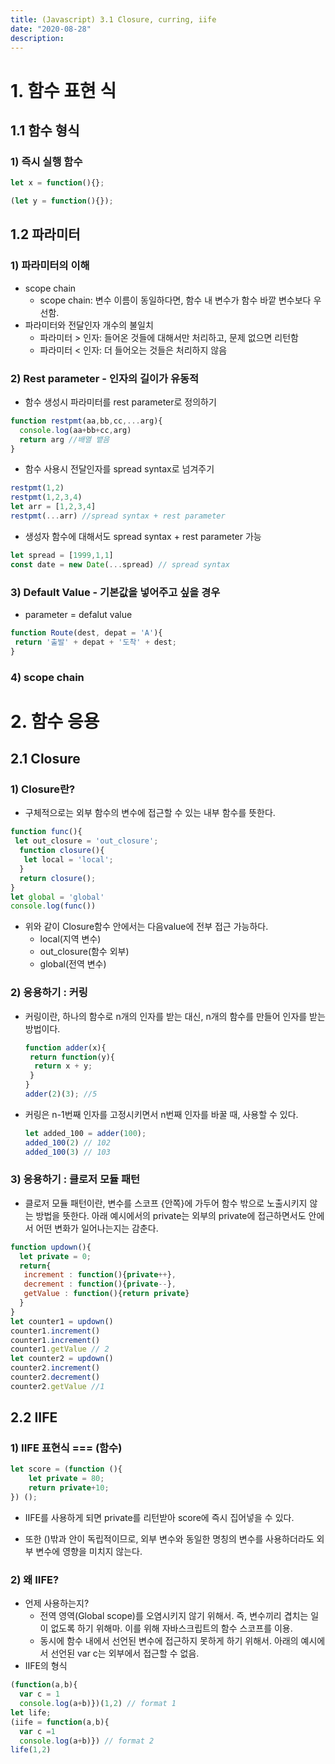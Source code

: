 ```yaml
---
title: (Javascript) 3.1 Closure, curring, iife
date: "2020-08-28"
description: 
---
```

# 1. 함수 표현 식

## 1.1 함수 형식
### 1) 즉시 실행 함수

```js
let x = function(){};

(let y = function(){});
```


## 1.2 파라미터

### 1) 파라미터의 이해
- scope chain
    - scope chain: 변수 이름이 동일하다면, 함수 내 변수가 함수 바깥 변수보다 우선함.
- 파라미터와 전달인자 개수의 불일치 
	- 파라미터 > 인자: 들어온 것들에 대해서만 처리하고, 문제 없으면 리턴함
    - 파라미터 < 인자: 더 들어오는 것들은 처리하지 않음



### 2) Rest parameter - 인자의 길이가 유동적
- 함수 생성시 파라미터를 rest parameter로 정의하기
~~~js 
function restpmt(aa,bb,cc,...arg){
  console.log(aa+bb+cc,arg)
  return arg //배열 뱉음
}
~~~
- 함수 사용시 전달인자를 spread syntax로 넘겨주기
```js
restpmt(1,2)
restpmt(1,2,3,4)
let arr = [1,2,3,4]
restpmt(...arr)	//spread syntax + rest parameter
```
- 생성자 함수에 대해서도 spread syntax + rest parameter 가능
```js
let spread = [1999,1,1]
const date = new Date(...spread) // spread syntax
```


### 3) Default Value - 기본값을 넣어주고 싶을 경우

- parameter = defalut value

```js
function Route(dest, depat = 'A'){
 return '출발' + depat + '도착' + dest;
}
```

### 4) scope chain



# 2. 함수 응용
## 2.1 Closure

### 1) Closure란?

- 구체적으로는 외부 함수의 변수에 접근할 수 있는 내부 함수를 뜻한다.

~~~js
function func(){
 let out_closure = 'out_closure'; 
  function closure(){
   let local = 'local'; 
  }
  return closure();
}
let global = 'global'
console.log(func())
~~~


- 위와 같이 Closure함수 안에서는 다음value에 전부 접근 가능하다.
  - local(지역 변수)
  - out_closure(함수 외부)
  - global(전역 변수)


### 2) 응용하기 : 커링

- 커링이란, 하나의 함수로 n개의 인자를 받는 대신, n개의 함수를 만들어 인자를 받는 방법이다.

  ~~~js
  function adder(x){
   return function(y){
    return x + y; 
   }
  }
  adder(2)(3); //5
  ~~~
- 커링은 n-1번째 인자를 고정시키면서 n번째 인자를 바꿀 때, 사용할 수 있다.

  ~~~js
  let added_100 = adder(100);
  added_100(2) // 102
  added_100(3) // 103
  ~~~
  
### 3) 응용하기 : 클로저 모듈 패턴 

- 클로저 모듈 패턴이란, 변수를 스코프 {안쪽}에 가두어 함수 밖으로 노출시키지 않는 방법을 뜻한다. 아래 예시에서의 private는 외부의 private에 접근하면서도 안에서 어떤 변화가 일어나는지는 감춘다.

~~~js
function updown(){
  let private = 0;
  return{
   increment : function(){private++},
   decrement : function(){private--},
   getValue : function(){return private}
  }  
}
let counter1 = updown()
counter1.increment()
counter1.increment()
counter1.getValue // 2
let counter2 = updown()
counter2.increment()
counter2.decrement()
counter2.getValue //1
~~~


## 2.2 IIFE
### 1) IIFE 표현식 === (함수)

```js
let score = (function (){
	let private = 80;
  	return private+10;
}) ();
```
- IIFE를 사용하게 되면 private를 리턴받아 score에 즉시 집어넣을 수 있다.

- 또한 ()밖과 안이 독립적이므로, 외부 변수와 동일한 명칭의 변수를 사용하더라도 외부 변수에 영향을 미치지 않는다.

### 2) 왜 IIFE?
- 언제 사용하는지?
  - 전역 영역(Global scope)를 오염시키지 않기 위해서. 즉, 변수끼리 겹치는 일이 없도록 하기 위해마. 이를 위해 자바스크립트의 함수 스코프를 이용.
  - 동시에 함수 내에서 선언된 변수에 접근하지 못하게 하기 위해서. 아래의 예시에서 선언된 var c는 외부에서 접근할 수 없음.
- IIFE의 형식
```js
(function(a,b){
  var c = 1
  console.log(a+b)})(1,2) // format 1
let life;
(iife = function(a,b){
  var c =1
  console.log(a+b)}) // format 2
life(1,2)
